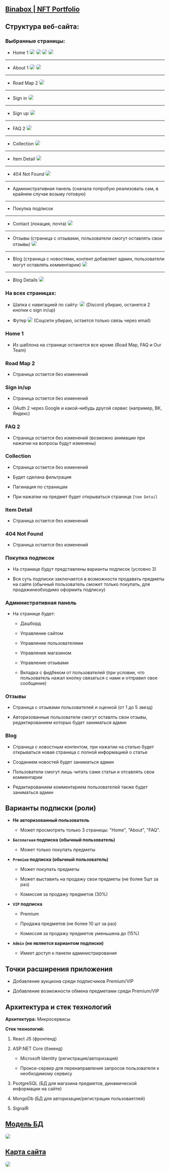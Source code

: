 ## [Binabox | NFT Portfolio](https://preview.themeforest.net/item/binabox-nft-portfolio-html-template/full_screen_preview/39941121?_ga=2.96111388.1207829749.1711130062-1867495361.1709358782 "Preview" )

## Структура веб-сайта: 

### Выбранные страницы:

- Home 1 <img src="./materials/images/3.png" style="border-radius: 5px;"> <img src="./materials/images/6.png" style="border-radius: 5px;"> <img src="./materials/images/8.png" style="border-radius: 5px;"> <img src="./materials/images/7.png" style="border-radius: 5px;"> 

---

- About 1 <img src="./materials/images/4.png" style="border-radius: 5px;"> <img src="./materials/images/5.png" style="border-radius: 5px;"> 

---

- Road Map 2 <img src="./materials/images/9.png" style="border-radius: 5px;"> 

---

- Sign in <img src="./materials/images/10.png" style="border-radius: 5px;">

---

- Sign up <img src="./materials/images/11.png" style="border-radius: 5px;">

---

- FAQ 2 <img src="./materials/images/12.png" style="border-radius: 5px;">

---

- Collection <img src="./materials/images/13.png" style="border-radius: 5px;">

---

- Item Detail <img src="./materials/images/14.png" style="border-radius: 5px;">

---

- 404 Not Found <img src="./materials/images/15.png" style="border-radius: 5px;">

---

- Административная панель (сначала попробую реализовать сам, в крайнем случае возьму готовую)

---

- Покупка подписок

---

- Contact (локация, почта)  <img src="./materials/images/19.png" style="border-radius: 5px;">

---

- Отзывы (страница с отзывами, пользователи смогут оставлять свои отзывы)  <img src="./materials/images/20.png" style="border-radius: 5px;">

---

- Blog (страница с новостями, контент добавляет админ, пользователи могут оставлять комментарии)  <img src="./materials/images/21.png" style="border-radius: 5px;">

---

- Blog Details  <img src="./materials/images/22.png" style="border-radius: 5px;">

### На всех страницах:

- Шапка с навигацией по сайту: <img src="./materials/images/1.png" style="border-radius: 5px;"> (Discord убираю, останется 2 кнопки с sign in/up)

- Футер <img src="./materials/images/2.png" style="border-radius: 5px"> (Соцсети убираю, остается только связь через email)

### Home 1 

- Из шаблона на странице останется все кроме (Road Map, FAQ и Our Team)

### Road Map 2

- Страница остается без изменений

### Sign in/up

- Страница остается без изменений

- OAuth 2 через Google и какой-нибудь другой сервис (например, ВК, Яндекс)

### FAQ 2

- Страница остается без изменений (возможно анимации при нажатии на вопросы будут изменены)

### Collection

- Страница остается без изменений

- Будет сделана фильтрация

- Пагинация по страницам

- При нажатии на предмет будет открываться страницв `Item Detail`

### Item Detail

- Страница остается без изменений

### 404 Not Found

- Страница остается без изменений

### Покупка подписок 

- На странице будут представлены варианты подписок (условно 3)

- Вся суть подписки заключается в возможности продавать предметы на сайте (обычный пользователь сможет только покупать, для продажинеобходимо оформить подписку)

### Административная панель

- На странице будет: 

    - Дашборд

    - Управление сайтом

    - Управление пользователями

    - Управление магазином

    - Управление отзывами

    - Вкладка с фидбеком от пользователей (при условии, что пользователь нажал кнопку связаться с нами и отправил свое сообщение)

### Отзывы

- Страница с отзывами пользователей и оценкой (от 1 до 5 звезд)

- Авторизованные пользователи смогут оставлть свои отзывы, редактированием которых будет заниматься админ

### Blog 

- Страница с новостным контентом, при нажатии на статью будет открываться новая страница с полной информацией о статье

- Созданием новостей будет заниматься админ

- Пользователи смогут лишь читать сами статьи и отсавлять свои комментарии

- Редактированием комментарием пользователей также будет заниматься админ

## Варианты подписки (роли)

- <b>Не авторизованный пользователь</b> 

    - Может просмотреть только 3 страницы: "Home", "About", "FAQ".

- <b>`Бесплатная` подписка (обычный пользователь)</b> 

    - Может только покупать предметы

- <b>`Premium` подписка (обычный пользователь)</b> 

    - Может покупать предметы

    - Может выставить на продажу свои предметы (не более 5шт за раз)

    - Комиссия за продажу предметов (30%)

- <b>`VIP` подписка</b>

    - Premium

    - Продажа предметов (не более 10 шт за раз)

    - Комиссия за продажу предметов уменьшена до (15%)

- <b>`Admin` (не является вариантом подписки)</b>

    - Имеет доступ к панели администрирования

## Точки расширения приложения

- Добавление аукциона среди подписчиков Premium/VIP

- Добавление возможности обмена предметами среди Premium/VIP

## Архитектура и стек технологий 

<b>Архитектура:</b> Микросервисы

<b>Стек технологий:</b>

1) React JS (фронтенд)

2) ASP.NET Core (бэкенд)   

    - Microsoft Identity (регистрация/авторизация)

    - Прокси-сервер для перенаправления запросов пользователя к необходимому сервису

3) PsotgreSQL (БД для магазина предметов, динамической информации на сайте)

4) MongoDb (БД для авторизации/регистрации пользоваетлей)

5) SignalR

## [Модель БД](https://drawsql.app/teams/1-652/diagrams/binabox)

<img src="./materials/images/18.png" style="border-radius: 5px;">

## [Карта сайта](https://app.flowmapp.com/projects/64089e24-5c5d-4148-ae6f-f029f7f21fff/sitemap/ebc2eacd-730b-4016-add5-6a5eccc3666a)

<img src="./materials/images/17.png" style="border-radius: 5px;">